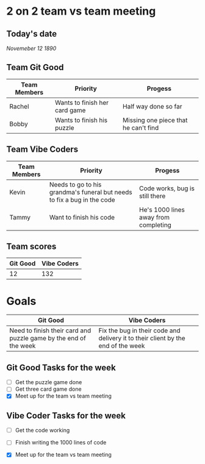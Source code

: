 # 2 on 2 team vs team meeting
## Today's date
*Novemeber 12 1890*

## Team Git Good

|Team Members| Priority | Progess |
|---|---|---|
|Rachel|Wants to finish her card game|Half way done so far|
|Bobby|Wants to finish his puzzle|Missing one piece that he can't find|

## Team Vibe Coders

|Team Members| Priority | Progess |
|---|---|---|
|Kevin|Needs to go to his grandma's funeral but needs to fix a bug in the code|Code works, bug is still there|
|Tammy|Want to finish his code|He's 1000 lines away from completing|

## Team scores
|Git Good|Vibe Coders|
|---|---|
|12|132|

# Goals
|Git Good|Vibe Coders|
|---|---|
|Need to finish their card and puzzle game by the end of the week|Fix the bug in their code and delivery it to their client by the end of the week|

## Git Good Tasks for the week
- [ ] Get the puzzle game done
- [ ] Get three card game done
- [x] Meet up for the team vs team meeting

## Vibe Coder Tasks for the week
- [ ] Get the code working
- [ ] Finish writing the 1000 lines of code
- [x] Meet up for the team vs team meeting


